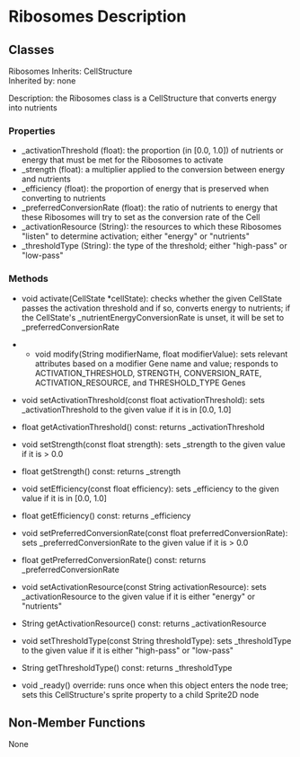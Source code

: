 # Ribosomes Description

## Classes

Ribosomes
Inherits: CellStructure  
Inherited by: none  

Description: the Ribosomes class is a CellStructure that converts energy into nutrients

### Properties
- _activationThreshold (float): the proportion (in [0.0, 1.0]) of nutrients or energy that must be met for the Ribosomes to activate
- _strength (float): a multiplier applied to the conversion between energy and nutrients
- _efficiency (float): the proportion of energy that is preserved when converting to nutrients
- _preferredConversionRate (float): the ratio of nutrients to energy that these Ribosomes will try to set as the conversion rate of the Cell
- _activationResource (String): the resources to which these Ribosomes "listen" to determine activation; either "energy" or "nutrients"
- _thresholdType (String): the type of the threshold; either "high-pass" or "low-pass"

### Methods
- void activate(CellState *cellState): checks whether the given CellState passes the activation threshold and if so, converts energy to nutrients; if the CellState's _nutrientEnergyConversionRate is unset, it will be set to _preferredConversionRate
- - void modify(String modifierName, float modifierValue): sets relevant attributes based on a modifier Gene name and value; responds to ACTIVATION_THRESHOLD, STRENGTH, CONVERSION_RATE, ACTIVATION_RESOURCE, and THRESHOLD_TYPE Genes

- void setActivationThreshold(const float activationThreshold): sets _activationThreshold to the given value if it is in [0.0, 1.0]
- float getActivationThreshold() const: returns _activationThreshold

- void setStrength(const float strength): sets _strength to the given value if it is > 0.0
- float getStrength() const: returns _strength

- void setEfficiency(const float efficiency): sets _efficiency to the given value if it is in [0.0, 1.0]
- float getEfficiency() const: returns _efficiency

- void setPreferredConversionRate(const float preferredConversionRate): sets _preferredConversionRate to the given value if it is > 0.0
- float getPreferredConversionRate() const: returns _preferredConversionRate

- void setActivationResource(const String activationResource): sets _activationResource to the given value if it is either "energy" or "nutrients"
- String getActivationResource() const: returns _activationResource

- void setThresholdType(const String thresholdType): sets _thresholdType to the given value if it is either "high-pass" or "low-pass"
- String getThresholdType() const: returns _thresholdType

- void _ready() override: runs once when this object enters the node tree; sets this CellStructure's sprite property to a child Sprite2D node

## Non-Member Functions
None
